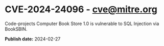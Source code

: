 # CVE-2024-24096 - cve@mitre.org

Code-projects Computer Book Store 1.0 is vulnerable to SQL Injection via BookSBIN.

**Publish date:** 2024-02-27
